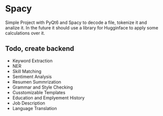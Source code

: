 # Spacy
Simple Project with PyQt6 and Spacy to decode a file, tokenize it and analize it. In the future it should use a library for Hugginface to apply some calculations over it. 

## Todo, create backend

- Keyword Extraction
- NER
- Skill Matching
- Sentiment Analysis
- Resumen Summrization
- Grammar and Style Checking
- Cusstomizable Templates
- Education and Emplyement History
- Job Description
- Language Translation